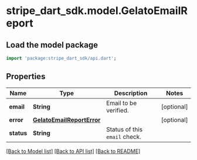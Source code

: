 # stripe_dart_sdk.model.GelatoEmailReport

## Load the model package
```dart
import 'package:stripe_dart_sdk/api.dart';
```

## Properties
Name | Type | Description | Notes
------------ | ------------- | ------------- | -------------
**email** | **String** | Email to be verified. | [optional] 
**error** | [**GelatoEmailReportError**](GelatoEmailReportError.md) |  | [optional] 
**status** | **String** | Status of this `email` check. | 

[[Back to Model list]](../README.md#documentation-for-models) [[Back to API list]](../README.md#documentation-for-api-endpoints) [[Back to README]](../README.md)



